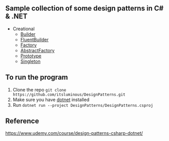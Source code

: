 ## Sample collection of some design patterns in C# & .NET
- Creational
    - [Builder](DesignPatterns/Builder.cs)
    - [FluentBuilder](DesignPatterns/FluentBuilder.cs)
    - [Factory](DesignPatterns/Factory.cs)
    - [AbstractFactory](DesignPatterns/AbstractFactory.cs)
    - [Prototype](DesignPatterns/Prototype.cs)
    - [Singleton](DesignPatterns/Singleton.cs)

## To run the program
1. Clone the repo ``git clone https://github.com/itsluminous/DesignPatterns.git``
2. Make sure you have [dotnet](https://dotnet.microsoft.com/en-us/download) installed 
3. Run ``dotnet run --project DesignPatterns/DesignPatterns.csproj``

## Reference
https://www.udemy.com/course/design-patterns-csharp-dotnet/